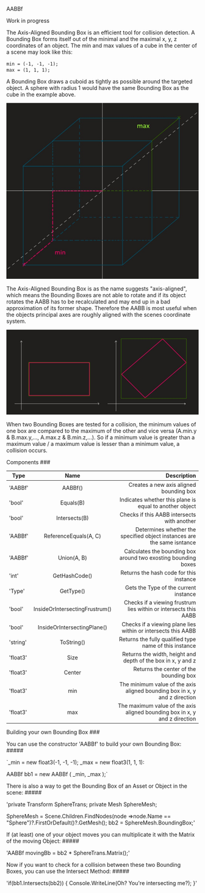 AABBf 

Work in progress

The Axis-Aligned Bounding Box is an efficient tool for collision detection.
A Bounding Box forms itself out of the minimal and the maximal x, y, z coordinates of an object.
The min and max values of a cube in the center of a scene may look like this:

    min = (-1, -1, -1); 
    max = (1, 1, 1);

A Bounding Box draws a cuboid as tightly as possible around the targeted object.
A sphere with radius 1 would have the same Bounding Box as the cube in the example above.

![minimum and maximum values visualized](formingAABB.jpeg)

The Axis-Aligned Bounding Box is as the name suggests "axis-aligned", which means the Bounding Boxes are not able to rotate and if its object rotates the AABB has to be recalculated and may end up in a bad approximation of its former shape.
Therefore the AABB is most useful when the objects principal axes are roughly aligned with the scenes coordinate system.

![rotating an object in a secen visualized](rotatingObject.jpeg)

When two Bounding Boxes are tested for a collision, the minimum values of one box are compared to the maximum of the other and vice versa (A.min.y & B.max.y,..., A.max.z & B.min.z,...). So if a minimum value is greater than a maximum value / a maximum value is lesser than a minimum value, a collision occurs.


Components ###

| Type      | Name                             |        Description                                                             |
| ----------|:--------------------------------:| ------------------------------------------------------------------------------:|
| 'AABBf'   | AABBf()                          | Creates a new axis aligned bounding box                                        |
| 'bool'    | Equals(B)                        | Indicates whether this plane is equal to another object                        |
| 'bool'    | Intersects(B)                    | Checks if this AABB intersects with another                                    |
| 'AABBf'   | ReferenceEquals(A, C)            | Determines whether the specified object instances are the same isntance        |
| 'AABBf'   | Union(A, B)                      | Calculates the bounding box around two exosting bounding boxes                 |
| 'int'     | GetHashCode()                    | Returns the hash code for this instance                                        |
| 'Type'    | GetType()                        | Gets the Type of the current instance                                          |
| 'bool'    | InsideOrIntersectingFrustrum()   | Checks if a viewing frustrum lies within or intersects this AABB               |
| 'bool'    | InsideOrIntersectingPlane()      | Checks if a viewing plane lies within or intersects this AABB                  |
| 'string'  | ToString()                       | Returns the fully qualified type name of this instance                         |
| 'float3'  | Size                             | Returns the width, height and depth of the box in x, y and z                   |
| 'float3'  | Center                           | Returns the center of the bounding box                                         |
| 'float3'  | min                              | The minimum value of the axis aligned bounding box in x, y and z direction     |
| 'float3'  | max                              | The maximum value of the axis aligned bounding box in x, y and z direction     |


Building your own Bounding Box ###

You can use the constructor 'AABBf' to build your own Bounding Box: #####


`_min = new float3(-1, -1, -1);
_max = new float3(1, 1, 1):

AABBf bb1 = new AABBf
(
    _min,
    _max 
);`


There is also a way to get the Bounding Box of an Asset or Object in the scene: #####


'private Transform SphereTrans;
private Mesh SphereMesh;

SphereMesh = Scene.Children.FindNodes(node =>node.Name == "Sphere")?.FirstOrDefault()?.GetMesh();
bb2 = SphereMesh.BoundingBox;'


If (at least) one of your object moves you can multiplicate it with the Matrix of the moving Object: #####

'AABBf movingBb = bb2 * SphereTrans.Matrix();'


Now if you want to check for a collision between these two Bounding Boxes, you can use the Intersect Method: #####

'if(bb1.Intersects(bb2))
{
    Console.WriteLine(Oh? You're intersecting me?);
}'